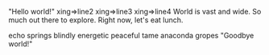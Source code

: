 "Hello world!"
xing=>line2
xing=>line3
xing=>line4
World is vast and wide.
So much out there to explore.
Right now, let's eat lunch.



echo springs blindly
energetic peaceful tame
anaconda gropes
"Goodbye world!"